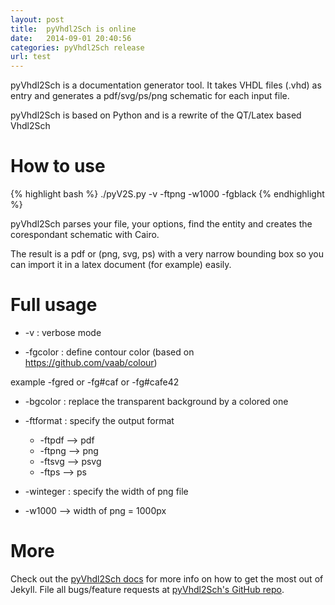 ```yaml
---
layout: post
title:  pyVhdl2Sch is online
date:   2014-09-01 20:40:56
categories: pyVhdl2Sch release
url: test
---
```


pyVhdl2Sch is a documentation generator tool. It takes VHDL files (.vhd) as entry and generates a pdf/svg/ps/png schematic for each input file.

pyVhdl2Sch is based on Python and is a rewrite of the QT/Latex based Vhdl2Sch

How to use
==========

{% highlight bash %}
./pyV2S.py -v -ftpng -w1000 -fgblack
{% endhighlight %}

pyVhdl2Sch parses your file, your options, find the entity and creates the corespondant schematic with Cairo.

The result is a pdf or (png, svg, ps) with a very narrow bounding box so you can import it in a latex document (for example) easily.

Full usage
==========
  * -v : verbose mode

  * -fgcolor : define contour color (based on https://github.com/vaab/colour)

example -fgred or -fg#caf or -fg#cafe42

  * -bgcolor : replace the transparent background by a colored one

  * -ftformat : specify the output format
    * -ftpdf --> pdf
    * -ftpng --> png
    * -ftsvg --> psvg
    * -ftps --> ps

  * -winteger : specify the width of png file
  * -w1000 --> width of png = 1000px

More
====

Check out the [pyVhdl2Sch docs][pyVhdl2Sch] for more info on how to get the most out of Jekyll. File all bugs/feature requests at [pyVhdl2Sch's GitHub repo][pyVhdl2Sch-gh].

[pyVhdl2Sch-gh]: https://github.com/LaurentCabaret/pyVhdl2Sch
[pyVhdl2Sch]:    https://github.com/LaurentCabaret/pyVhdl2Sch/blob/master/README.md
